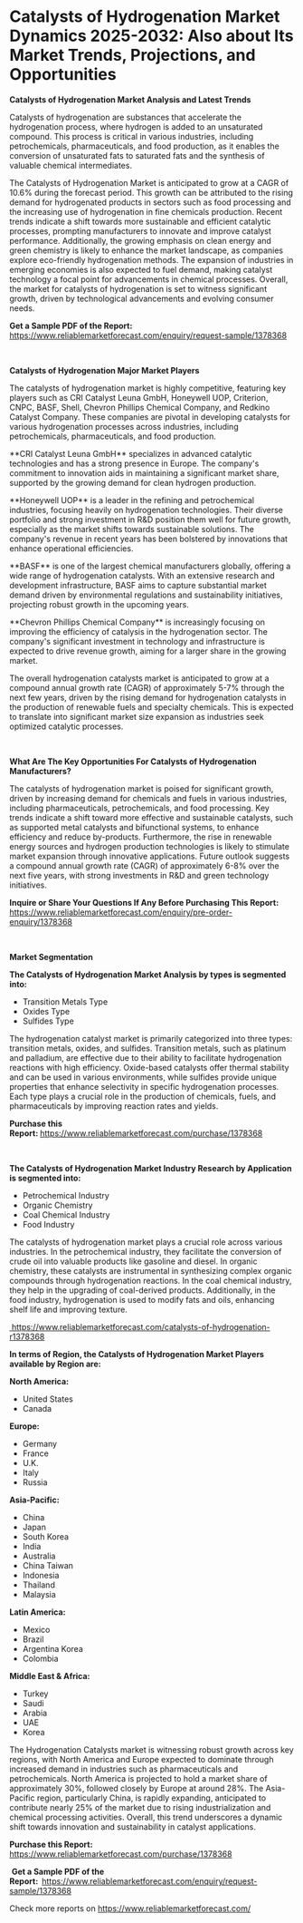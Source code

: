 <p><h1>Catalysts of Hydrogenation Market Dynamics 2025-2032: Also about Its Market Trends, Projections, and Opportunities</h1></p><p><strong>Catalysts of Hydrogenation Market Analysis and Latest Trends</strong></p>
<p><p>Catalysts of hydrogenation are substances that accelerate the hydrogenation process, where hydrogen is added to an unsaturated compound. This process is critical in various industries, including petrochemicals, pharmaceuticals, and food production, as it enables the conversion of unsaturated fats to saturated fats and the synthesis of valuable chemical intermediates.</p><p>The Catalysts of Hydrogenation Market is anticipated to grow at a CAGR of 10.6% during the forecast period. This growth can be attributed to the rising demand for hydrogenated products in sectors such as food processing and the increasing use of hydrogenation in fine chemicals production. Recent trends indicate a shift towards more sustainable and efficient catalytic processes, prompting manufacturers to innovate and improve catalyst performance. Additionally, the growing emphasis on clean energy and green chemistry is likely to enhance the market landscape, as companies explore eco-friendly hydrogenation methods. The expansion of industries in emerging economies is also expected to fuel demand, making catalyst technology a focal point for advancements in chemical processes. Overall, the market for catalysts of hydrogenation is set to witness significant growth, driven by technological advancements and evolving consumer needs.</p></p>
<p><strong>Get a Sample PDF of the Report:&nbsp;</strong> <a href="https://www.reliablemarketforecast.com/enquiry/request-sample/1378368?utm_campaign=2124&utm_medium=2&utm_source=Github&utm_content=ia&utm_term=01022025&utm_id=catalysts-of-hydrogenation">https://www.reliablemarketforecast.com/enquiry/request-sample/1378368</a></p>
<p>&nbsp;</p>
<p><strong>Catalysts of Hydrogenation Major Market Players</strong></p>
<p><p>The catalysts of hydrogenation market is highly competitive, featuring key players such as CRI Catalyst Leuna GmbH, Honeywell UOP, Criterion, CNPC, BASF, Shell, Chevron Phillips Chemical Company, and Redkino Catalyst Company. These companies are pivotal in developing catalysts for various hydrogenation processes across industries, including petrochemicals, pharmaceuticals, and food production.</p><p>**CRI Catalyst Leuna GmbH** specializes in advanced catalytic technologies and has a strong presence in Europe. The company's commitment to innovation aids in maintaining a significant market share, supported by the growing demand for clean hydrogen production.</p><p>**Honeywell UOP** is a leader in the refining and petrochemical industries, focusing heavily on hydrogenation technologies. Their diverse portfolio and strong investment in R&D position them well for future growth, especially as the market shifts towards sustainable solutions. The company's revenue in recent years has been bolstered by innovations that enhance operational efficiencies.</p><p>**BASF** is one of the largest chemical manufacturers globally, offering a wide range of hydrogenation catalysts. With an extensive research and development infrastructure, BASF aims to capture substantial market demand driven by environmental regulations and sustainability initiatives, projecting robust growth in the upcoming years.</p><p>**Chevron Phillips Chemical Company** is increasingly focusing on improving the efficiency of catalysis in the hydrogenation sector. The company's significant investment in technology and infrastructure is expected to drive revenue growth, aiming for a larger share in the growing market.</p><p>The overall hydrogenation catalysts market is anticipated to grow at a compound annual growth rate (CAGR) of approximately 5-7% through the next few years, driven by the rising demand for hydrogenation catalysts in the production of renewable fuels and specialty chemicals. This is expected to translate into significant market size expansion as industries seek optimized catalytic processes.</p></p>
<p>&nbsp;</p>
<p><strong>What Are The Key Opportunities For Catalysts of Hydrogenation Manufacturers?</strong></p>
<p><p>The catalysts of hydrogenation market is poised for significant growth, driven by increasing demand for chemicals and fuels in various industries, including pharmaceuticals, petrochemicals, and food processing. Key trends indicate a shift toward more effective and sustainable catalysts, such as supported metal catalysts and bifunctional systems, to enhance efficiency and reduce by-products. Furthermore, the rise in renewable energy sources and hydrogen production technologies is likely to stimulate market expansion through innovative applications. Future outlook suggests a compound annual growth rate (CAGR) of approximately 6-8% over the next five years, with strong investments in R&D and green technology initiatives.</p></p>
<p><strong>Inquire or Share Your Questions If Any Before Purchasing This Report:</strong> <a href="https://www.reliablemarketforecast.com/enquiry/pre-order-enquiry/1378368?utm_campaign=2124&utm_medium=2&utm_source=Github&utm_content=ia&utm_term=01022025&utm_id=catalysts-of-hydrogenation">https://www.reliablemarketforecast.com/enquiry/pre-order-enquiry/1378368</a></p>
<p>&nbsp;</p>
<p><strong>Market Segmentation</strong></p>
<p><strong>The Catalysts of Hydrogenation Market Analysis by types is segmented into:</strong></p>
<p><ul><li>Transition Metals Type</li><li>Oxides Type</li><li>Sulfides Type</li></ul></p>
<p><p>The hydrogenation catalyst market is primarily categorized into three types: transition metals, oxides, and sulfides. Transition metals, such as platinum and palladium, are effective due to their ability to facilitate hydrogenation reactions with high efficiency. Oxide-based catalysts offer thermal stability and can be used in various environments, while sulfides provide unique properties that enhance selectivity in specific hydrogenation processes. Each type plays a crucial role in the production of chemicals, fuels, and pharmaceuticals by improving reaction rates and yields.</p></p>
<p><strong>Purchase this Report:&nbsp;</strong><a href="https://www.reliablemarketforecast.com/purchase/1378368?utm_campaign=2124&utm_medium=2&utm_source=Github&utm_content=ia&utm_term=01022025&utm_id=catalysts-of-hydrogenation">https://www.reliablemarketforecast.com/purchase/1378368</a></p>
<p>&nbsp;</p>
<p><strong>The Catalysts of Hydrogenation Market Industry Research by Application is segmented into:</strong></p>
<p><ul><li>Petrochemical Industry</li><li>Organic Chemistry</li><li>Coal Chemical Industry</li><li>Food Industry</li></ul></p>
<p><p>The catalysts of hydrogenation market plays a crucial role across various industries. In the petrochemical industry, they facilitate the conversion of crude oil into valuable products like gasoline and diesel. In organic chemistry, these catalysts are instrumental in synthesizing complex organic compounds through hydrogenation reactions. In the coal chemical industry, they help in the upgrading of coal-derived products. Additionally, in the food industry, hydrogenation is used to modify fats and oils, enhancing shelf life and improving texture.</p></p>
<p><a href="https://www.reliablemarketforecast.com/catalysts-of-hydrogenation-r1378368?utm_campaign=2124&utm_medium=2&utm_source=Github&utm_content=ia&utm_term=01022025&utm_id=catalysts-of-hydrogenation">&nbsp;https://www.reliablemarketforecast.com/catalysts-of-hydrogenation-r1378368</a></p>
<p><strong>In terms of Region, the Catalysts of Hydrogenation Market Players available by Region are:</strong></p>
<p>
    <p> <strong> North America: </strong>
        <ul>
            <li>United States</li>
            <li>Canada</li>
        </ul>
        </p> 
    <p> <strong> Europe: </strong>
        <ul>
            <li>Germany</li>
            <li>France</li>
            <li>U.K.</li>
            <li>Italy</li>
            <li>Russia</li>
        </ul>
        </p> 
    <p> <strong> Asia-Pacific: </strong>
        <ul>
            <li>China</li>
            <li>Japan</li>
            <li>South Korea</li>
            <li>India</li>
            <li>Australia</li>
            <li>China Taiwan</li>
            <li>Indonesia</li>
            <li>Thailand</li>
            <li>Malaysia</li>
        </ul>
        </p> 
    <p> <strong> Latin America: </strong>
        <ul>
            <li>Mexico</li>
            <li>Brazil</li>
            <li>Argentina Korea</li>
            <li>Colombia</li>
        </ul>
        </p> 
    <p> <strong> Middle East & Africa: </strong>
        <ul>
            <li>Turkey</li>
            <li>Saudi</li>
            <li>Arabia</li>
            <li>UAE</li>
            <li>Korea</li>
        </ul>
    </p>
    </p>
<p><p>The Hydrogenation Catalysts market is witnessing robust growth across key regions, with North America and Europe expected to dominate through increased demand in industries such as pharmaceuticals and petrochemicals. North America is projected to hold a market share of approximately 30%, followed closely by Europe at around 28%. The Asia-Pacific region, particularly China, is rapidly expanding, anticipated to contribute nearly 25% of the market due to rising industrialization and chemical processing activities. Overall, this trend underscores a dynamic shift towards innovation and sustainability in catalyst applications.</p></p>
<p><strong>Purchase this Report: </strong><a href="https://www.reliablemarketforecast.com/purchase/1378368?utm_campaign=2124&utm_medium=2&utm_source=Github&utm_content=ia&utm_term=01022025&utm_id=catalysts-of-hydrogenation">https://www.reliablemarketforecast.com/purchase/1378368</a></p>
<p>&nbsp;<strong>Get a Sample PDF of the Report:&nbsp;&nbsp;</strong><a href="https://www.reliablemarketforecast.com/enquiry/request-sample/1378368?utm_campaign=2124&utm_medium=2&utm_source=Github&utm_content=ia&utm_term=01022025&utm_id=catalysts-of-hydrogenation">https://www.reliablemarketforecast.com/enquiry/request-sample/1378368</a></p>
<p><strong></strong></p>
<p>Check more reports on <a href="https://www.reliablemarketforecast.com/?utm_campaign=2124&utm_medium=2&utm_source=Github&utm_content=ia&utm_term=01022025&utm_id=catalysts-of-hydrogenation">https://www.reliablemarketforecast.com/</a></p>